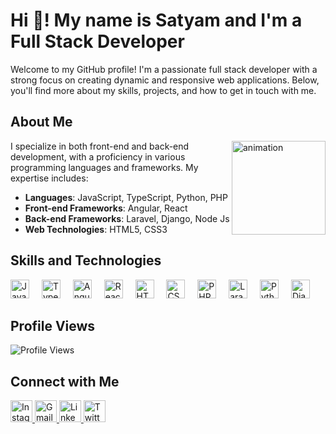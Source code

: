 # Hi 👋! My name is Satyam and I'm a Full Stack Developer

Welcome to my GitHub profile! I'm a passionate full stack developer with a strong focus on creating dynamic and responsive web applications. Below, you'll find more about my skills, projects, and how to get in touch with me.

## About Me
<img src="https://sithcomputers.com/wp-content/uploads/2021/02/Full-Stack-Developer-1.gif" align="right" height="150px" alt="animation" />
I specialize in both front-end and back-end development, with a proficiency in various programming languages and frameworks. My expertise includes:

- **Languages**: JavaScript, TypeScript, Python, PHP
- **Front-end Frameworks**: Angular, React
- **Back-end Frameworks**: Laravel, Django, Node Js
- **Web Technologies**: HTML5, CSS3

## Skills and Technologies
<div align="left">
  <img src="https://cdn.jsdelivr.net/gh/devicons/devicon/icons/javascript/javascript-original.svg" height="30" alt="JavaScript" />
  <img width="12" />
  <img src="https://cdn.jsdelivr.net/gh/devicons/devicon/icons/typescript/typescript-original.svg" height="30" alt="TypeScript" />
  <img width="12" />
  <img src="https://logowik.com/content/uploads/images/angular9826.logowik.com.webp" height="30" alt="Angular" />
  <img width="12" />
  <img src="https://cdn.jsdelivr.net/gh/devicons/devicon/icons/react/react-original.svg" height="30" alt="React" />
  <img width="12" />
  <img src="https://cdn.jsdelivr.net/gh/devicons/devicon/icons/html5/html5-original.svg" height="30" alt="HTML5" />
  <img width="12" />
  <img src="https://cdn.jsdelivr.net/gh/devicons/devicon/icons/css3/css3-original.svg" height="30" alt="CSS3" />
  <img width="12" />
  <img src="https://upload.wikimedia.org/wikipedia/commons/thumb/2/27/PHP-logo.svg/2560px-PHP-logo.svg.png" height="30" alt="PHP" />
  <img width="12" />
  <img src="https://picperf.io/https://laravelnews.s3.amazonaws.com/images/laravel-featured.png" height="30" alt="Laravel" />
  <img width="12" />
  <img src="https://1000logos.net/wp-content/uploads/2020/08/Python-Logo.png" height="30" alt="Python" />
  <img width="12" />
  <img src="https://www.opengis.ch/wp-content/uploads/2020/04/django-python-logo.png" height="30" alt="Django" />
</div>

## Profile Views
![Profile Views](https://komarev.com/ghpvc/?username=satyamsaxena&color=brightgreen)

## Connect with Me
<div align="left">
  <a href="https://www.instagram.com/the_satyam_saxena/" target="_blank">
    <img src="https://img.shields.io/static/v1?message=Instagram&logo=instagram&label=&color=E4405F&logoColor=white&labelColor=&style=for-the-badge" height="35" alt="Instagram" />
  </a>
  <a href="mailto:satyamsaxena@outlook.com">
    <img src="https://img.shields.io/static/v1?message=Gmail&logo=gmail&label=&color=D14836&logoColor=white&labelColor=&style=for-the-badge" height="35" alt="Gmail" />
  </a>
  <a href="https://www.linkedin.com/in/s%C3%A4t%C3%BD%C3%A5m-saxena-9154979b/" target="_blank">
    <img src="https://img.shields.io/static/v1?message=LinkedIn&logo=linkedin&label=&color=0077B5&logoColor=white&labelColor=&style=for-the-badge" height="35" alt="LinkedIn" />
  </a>
  <a href="https://twitter.com/satyamsaxena092" target="_blank">
    <img src="https://encrypted-tbn0.gstatic.com/images?q=tbn:ANd9GcTNbX8Q5K2DN0PRY8-hPC-FgOGu7y3uVE3Nbw&usqp=CAU" height="35" alt="Twitter" />
  </a>
</div>
